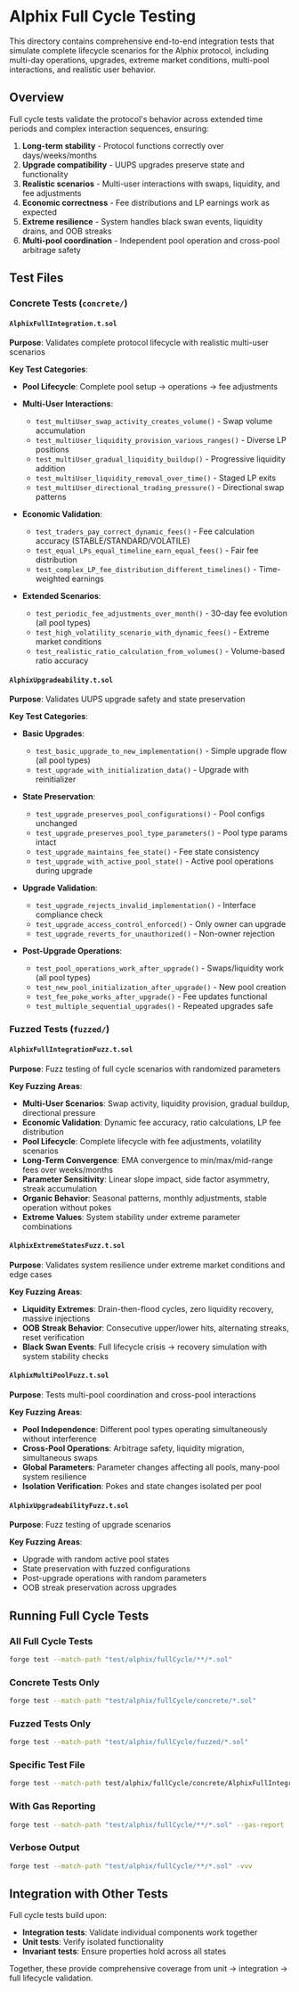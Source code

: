 # Alphix Full Cycle Testing

This directory contains comprehensive end-to-end integration tests that simulate complete lifecycle scenarios for the Alphix protocol, including multi-day operations, upgrades, extreme market conditions, multi-pool interactions, and realistic user behavior.

## Overview

Full cycle tests validate the protocol's behavior across extended time periods and complex interaction sequences, ensuring:
1. **Long-term stability** - Protocol functions correctly over days/weeks/months
2. **Upgrade compatibility** - UUPS upgrades preserve state and functionality
3. **Realistic scenarios** - Multi-user interactions with swaps, liquidity, and fee adjustments
4. **Economic correctness** - Fee distributions and LP earnings work as expected
5. **Extreme resilience** - System handles black swan events, liquidity drains, and OOB streaks
6. **Multi-pool coordination** - Independent pool operation and cross-pool arbitrage safety

## Test Files

### Concrete Tests (`concrete/`)

#### `AlphixFullIntegration.t.sol`
**Purpose**: Validates complete protocol lifecycle with realistic multi-user scenarios

**Key Test Categories**:
- **Pool Lifecycle**: Complete pool setup → operations → fee adjustments
- **Multi-User Interactions**:
  - `test_multiUser_swap_activity_creates_volume()` - Swap volume accumulation
  - `test_multiUser_liquidity_provision_various_ranges()` - Diverse LP positions
  - `test_multiUser_gradual_liquidity_buildup()` - Progressive liquidity addition
  - `test_multiUser_liquidity_removal_over_time()` - Staged LP exits
  - `test_multiUser_directional_trading_pressure()` - Directional swap patterns

- **Economic Validation**:
  - `test_traders_pay_correct_dynamic_fees()` - Fee calculation accuracy (STABLE/STANDARD/VOLATILE)
  - `test_equal_LPs_equal_timeline_earn_equal_fees()` - Fair fee distribution
  - `test_complex_LP_fee_distribution_different_timelines()` - Time-weighted earnings

- **Extended Scenarios**:
  - `test_periodic_fee_adjustments_over_month()` - 30-day fee evolution (all pool types)
  - `test_high_volatility_scenario_with_dynamic_fees()` - Extreme market conditions
  - `test_realistic_ratio_calculation_from_volumes()` - Volume-based ratio accuracy

#### `AlphixUpgradeability.t.sol`
**Purpose**: Validates UUPS upgrade safety and state preservation

**Key Test Categories**:
- **Basic Upgrades**:
  - `test_basic_upgrade_to_new_implementation()` - Simple upgrade flow (all pool types)
  - `test_upgrade_with_initialization_data()` - Upgrade with reinitializer

- **State Preservation**:
  - `test_upgrade_preserves_pool_configurations()` - Pool configs unchanged
  - `test_upgrade_preserves_pool_type_parameters()` - Pool type params intact
  - `test_upgrade_maintains_fee_state()` - Fee state consistency
  - `test_upgrade_with_active_pool_state()` - Active pool operations during upgrade

- **Upgrade Validation**:
  - `test_upgrade_rejects_invalid_implementation()` - Interface compliance check
  - `test_upgrade_access_control_enforced()` - Only owner can upgrade
  - `test_upgrade_reverts_for_unauthorized()` - Non-owner rejection

- **Post-Upgrade Operations**:
  - `test_pool_operations_work_after_upgrade()` - Swaps/liquidity work (all pool types)
  - `test_new_pool_initialization_after_upgrade()` - New pool creation
  - `test_fee_poke_works_after_upgrade()` - Fee updates functional
  - `test_multiple_sequential_upgrades()` - Repeated upgrades safe

### Fuzzed Tests (`fuzzed/`)

#### `AlphixFullIntegrationFuzz.t.sol`
**Purpose**: Fuzz testing of full cycle scenarios with randomized parameters

**Key Fuzzing Areas**:
- **Multi-User Scenarios**: Swap activity, liquidity provision, gradual buildup, directional pressure
- **Economic Validation**: Dynamic fee accuracy, ratio calculations, LP fee distribution
- **Pool Lifecycle**: Complete lifecycle with fee adjustments, volatility scenarios
- **Long-Term Convergence**: EMA convergence to min/max/mid-range fees over weeks/months
- **Parameter Sensitivity**: Linear slope impact, side factor asymmetry, streak accumulation
- **Organic Behavior**: Seasonal patterns, monthly adjustments, stable operation without pokes
- **Extreme Values**: System stability under extreme parameter combinations

#### `AlphixExtremeStatesFuzz.t.sol`
**Purpose**: Validates system resilience under extreme market conditions and edge cases

**Key Fuzzing Areas**:
- **Liquidity Extremes**: Drain-then-flood cycles, zero liquidity recovery, massive injections
- **OOB Streak Behavior**: Consecutive upper/lower hits, alternating streaks, reset verification
- **Black Swan Events**: Full lifecycle crisis → recovery simulation with system stability checks

#### `AlphixMultiPoolFuzz.t.sol`
**Purpose**: Tests multi-pool coordination and cross-pool interactions

**Key Fuzzing Areas**:
- **Pool Independence**: Different pool types operating simultaneously without interference
- **Cross-Pool Operations**: Arbitrage safety, liquidity migration, simultaneous swaps
- **Global Parameters**: Parameter changes affecting all pools, many-pool system resilience
- **Isolation Verification**: Pokes and state changes isolated per pool

#### `AlphixUpgradeabilityFuzz.t.sol`
**Purpose**: Fuzz testing of upgrade scenarios

**Key Fuzzing Areas**:
- Upgrade with random active pool states
- State preservation with fuzzed configurations
- Post-upgrade operations with random parameters
- OOB streak preservation across upgrades

## Running Full Cycle Tests

### All Full Cycle Tests
```bash
forge test --match-path "test/alphix/fullCycle/**/*.sol"
```

### Concrete Tests Only
```bash
forge test --match-path "test/alphix/fullCycle/concrete/*.sol"
```

### Fuzzed Tests Only
```bash
forge test --match-path "test/alphix/fullCycle/fuzzed/*.sol"
```

### Specific Test File
```bash
forge test --match-path test/alphix/fullCycle/concrete/AlphixFullIntegration.t.sol
```

### With Gas Reporting
```bash
forge test --match-path "test/alphix/fullCycle/**/*.sol" --gas-report
```

### Verbose Output
```bash
forge test --match-path "test/alphix/fullCycle/**/*.sol" -vvv
```

## Integration with Other Tests

Full cycle tests build upon:
- **Integration tests**: Validate individual components work together
- **Unit tests**: Verify isolated functionality
- **Invariant tests**: Ensure properties hold across all states

Together, these provide comprehensive coverage from unit → integration → full lifecycle validation.
